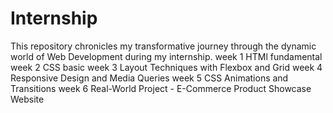 # Internship
This repository chronicles my transformative journey through the dynamic world of Web Development during my internship.
week 1
HTMl fundamental
week 2
CSS basic
week 3 
Layout Techniques with Flexbox and Grid
week 4
Responsive Design and Media Queries
week 5
CSS Animations and Transitions
week 6
Real-World Project - E-Commerce Product Showcase Website
